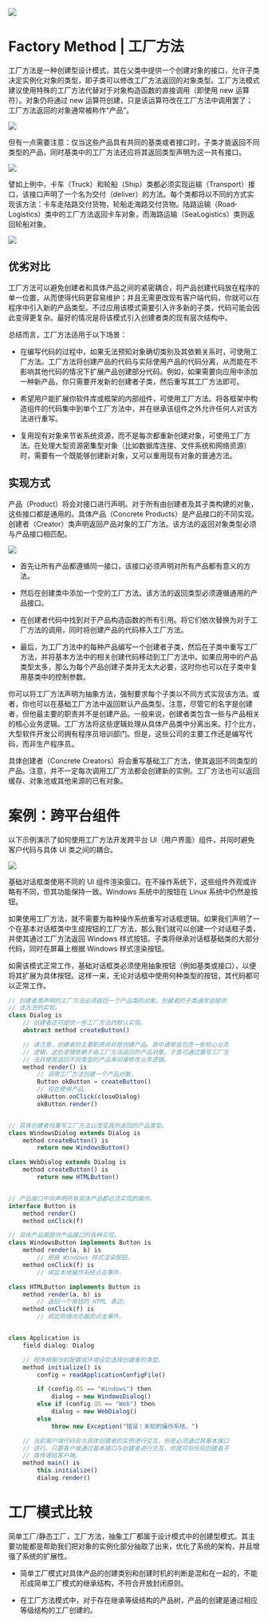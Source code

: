 ![](https://assets.ng-tech.icu/item/20230522114706.png)

# Factory Method | 工厂方法

工厂方法是一种创建型设计模式，其在父类中提供一个创建对象的接口，允许子类决定实例化对象的类型，即子类可以修改工厂方法返回的对象类型。工厂方法模式建议使用特殊的工厂方法代替对于对象构造函数的直接调用（即使用 new 运算符）。对象仍将通过 new 运算符创建，只是该运算符改在工厂方法中调用罢了；工厂方法返回的对象通常被称作“产品”。

![](https://assets.ng-tech.icu/item/20230522150336.png)

但有一点需要注意：仅当这些产品具有共同的基类或者接口时，子类才能返回不同类型的产品，同时基类中的工厂方法还应将其返回类型声明为这一共有接口。

![](https://assets.ng-tech.icu/item/20230522150313.png)

譬如上例中，卡车（Truck）和轮船（Ship）类都必须实现运输（Transport）接口，该接口声明了一个名为交付（deliver）的方法。每个类都将以不同的方式实现该方法：卡车走陆路交付货物，轮船走海路交付货物。陆路运输（Road­Logistics）类中的工厂方法返回卡车对象，而海路运输（Sea­Logistics）类则返回轮船对象。

![](https://assets.ng-tech.icu/item/20230522150237.png)

## 优劣对比

工厂方法可以避免创建者和具体产品之间的紧密耦合，将产品创建代码放在程序的单一位置，从而使得代码更容易维护；并且无需更改现有客户端代码，你就可以在程序中引入新的产品类型。不过应用该模式需要引入许多新的子类，代码可能会因此变得更复杂。最好的情况是将该模式引入创建者类的现有层次结构中。

总结而言，工厂方法适用于以下场景：

- 在编写代码的过程中，如果无法预知对象确切类别及其依赖关系时，可使用工厂方法。工厂方法将创建产品的代码与实际使用产品的代码分离，从而能在不影响其他代码的情况下扩展产品创建部分代码。例如，如果需要向应用中添加一种新产品，你只需要开发新的创建者子类，然后重写其工厂方法即可。

- 希望用户能扩展你软件库或框架的内部组件，可使用工厂方法。将各框架中构造组件的代码集中到单个工厂方法中，并在继承该组件之外允许任何人对该方法进行重写。

- 复用现有对象来节省系统资源，而不是每次都重新创建对象，可使用工厂方法。在处理大型资源密集型对象（比如数据库连接、文件系统和网络资源）时，需要有一个既能够创建新对象，又可以重用现有对象的普通方法。

## 实现方式

产品（Product）将会对接口进行声明。对于所有由创建者及其子类构建的对象，这些接口都是通用的。具体产品（Concrete Products）是产品接口的不同实现。创建者（Creator）类声明返回产品对象的工厂方法。该方法的返回对象类型必须与产品接口相匹配。

![](https://assets.ng-tech.icu/item/20230522150217.png)

- 首先让所有产品都遵循同一接口，该接口必须声明对所有产品都有意义的方法。

- 然后在创建类中添加一个空的工厂方法。该方法的返回类型必须遵循通用的产品接口。

- 在创建者代码中找到对于产品构造函数的所有引用。将它们依次替换为对于工厂方法的调用，同时将创建产品的代码移入工厂方法。

- 最后，为工厂方法中的每种产品编写一个创建者子类，然后在子类中重写工厂方法，并将基本方法中的相关创建代码移动到工厂方法中。如果应用中的产品类型太多，那么为每个产品创建子类并无太大必要，这时你也可以在子类中复用基类中的控制参数。

你可以将工厂方法声明为抽象方法，强制要求每个子类以不同方式实现该方法。或者，你也可以在基础工厂方法中返回默认产品类型。注意，尽管它的名字是创建者，但他最主要的职责并不是创建产品。一般来说，创建者类包含一些与产品相关的核心业务逻辑。工厂方法将这些逻辑处理从具体产品类中分离出来。打个比方，大型软件开发公司拥有程序员培训部门。但是，这些公司的主要工作还是编写代码，而非生产程序员。

具体创建者（Concrete Creators）将会重写基础工厂方法，使其返回不同类型的产品。注意，并不一定每次调用工厂方法都会创建新的实例。工厂方法也可以返回缓存、对象池或其他来源的已有对象。

# 案例：跨平台组件

以下示例演示了如何使用工厂方法开发跨平台 UI（用户界面）组件，并同时避免客户代码与具体 UI 类之间的耦合。

![](https://assets.ng-tech.icu/item/20230522114643.png)

基础对话框类使用不同的 UI 组件渲染窗口。在不操作系统下，这些组件外观或许略有不同，但其功能保持一致。Windows 系统中的按钮在 Linux 系统中仍然是按钮。

如果使用工厂方法，就不需要为每种操作系统重写对话框逻辑。如果我们声明了一个在基本对话框类中生成按钮的工厂方法，那么我们就可以创建一个对话框子类，并使其通过工厂方法返回 Windows 样式按钮。子类将继承对话框基础类的大部分代码，同时在屏幕上根据 Windows 样式渲染按钮。

如需该模式正常工作，基础对话框类必须使用抽象按钮（例如基类或接口），以便将其扩展为具体按钮。这样一来，无论对话框中使用何种类型的按钮，其代码都可以正常工作。

```ts
// 创建者类声明的工厂方法必须返回一个产品类的对象。创建者的子类通常会提供
// 该方法的实现。
class Dialog is
    // 创建者还可提供一些工厂方法的默认实现。
    abstract method createButton()

    // 请注意，创建者的主要职责并非是创建产品。其中通常会包含一些核心业务
    // 逻辑，这些逻辑依赖于由工厂方法返回的产品对象。子类可通过重写工厂方
    // 法并使其返回不同类型的产品来间接修改业务逻辑。
    method render() is
        // 调用工厂方法创建一个产品对象。
        Button okButton = createButton()
        // 现在使用产品。
        okButton.onClick(closeDialog)
        okButton.render()


// 具体创建者将重写工厂方法以改变其所返回的产品类型。
class WindowsDialog extends Dialog is
    method createButton() is
        return new WindowsButton()

class WebDialog extends Dialog is
    method createButton() is
        return new HTMLButton()


// 产品接口中将声明所有具体产品都必须实现的操作。
interface Button is
    method render()
    method onClick(f)

// 具体产品需提供产品接口的各种实现。
class WindowsButton implements Button is
    method render(a, b) is
        // 根据 Windows 样式渲染按钮。
    method onClick(f) is
        // 绑定本地操作系统点击事件。

class HTMLButton implements Button is
    method render(a, b) is
        // 返回一个按钮的 HTML 表述。
    method onClick(f) is
        // 绑定网络浏览器的点击事件。


class Application is
    field dialog: Dialog

    // 程序根据当前配置或环境设定选择创建者的类型。
    method initialize() is
        config = readApplicationConfigFile()

        if (config.OS == "Windows") then
            dialog = new WindowsDialog()
        else if (config.OS == "Web") then
            dialog = new WebDialog()
        else
            throw new Exception("错误！未知的操作系统。")

    // 当前客户端代码会与具体创建者的实例进行交互，但是必须通过其基本接口
    // 进行。只要客户端通过基本接口与创建者进行交互，你就可将任何创建者子
    // 类传递给客户端。
    method main() is
        this.initialize()
        dialog.render()
```

# 工厂模式比较

简单工厂/静态工厂，工厂方法，抽象工厂都属于设计模式中的创建型模式。其主要功能都是帮助我们把对象的实例化部分抽取了出来，优化了系统的架构，并且增强了系统的扩展性。

- 简单工厂模式对具体产品的创建类别和创建时机的判断是混和在一起的，不能形成简单工厂模式的继承结构，不符合开放封闭原则。

- 在工厂方法模式中，对于存在继承等级结构的产品树，产品的创建是通过相应等级结构的工厂创建的。
